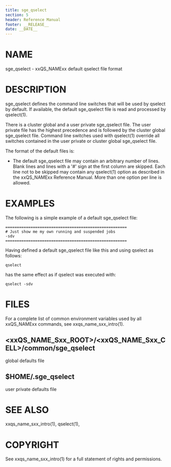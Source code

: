 ```yaml
---
title: sge_qselect
section: 5
header: Reference Manual
footer: __RELEASE__
date: __DATE__
---
```


# NAME

sge_qselect - xxQS_NAMExx default qselect file format

# DESCRIPTION

sge_qselect defines the command line switches that will be used by qselect by default. If available, the default 
sge_qselect file is read and processed by qselect(1).

There is a cluster global and a user private sge_qselect file. The user private file has the highest precedence and 
is followed by the cluster global sge_qselect file. Command line switches used with qselect(1) override all switches 
contained in the user private or cluster global sge_qselect file.

The format of the default files is:

-   The default sge_qselect file may contain an arbitrary number of lines. Blank lines and lines with a '#' sign 
    at the first column are skipped. Each line not to be skipped may contain any qselect(1) option as described 
    in the xxQS_NAMExx Reference Manual. More than one option per line is allowed.

# EXAMPLES

The following is a simple example of a default sge_qselect file:

    =====================================================
    # Just show me my own running and suspended jobs
    -sdv
    =====================================================

Having defined a default sge_qselect file like this and using qselect as follows:

    qselect 

has the same effect as if qselect was executed with:

    qselect -sdv

# FILES

For a complete list of common environment variables used by all xxQS_NAMExx commands, see xxqs_name_sxx_intro(1).

## \<xxQS_NAME_Sxx_ROOT\>/\<xxQS_NAME_Sxx_CELL\>/common/sge_qselect 
global defaults file
    
## $HOME/.sge_qselect	
user private defaults file

# SEE ALSO

xxqs_name_sxx_intro(1), qselect(1), 

# COPYRIGHT

See xxqs_name_sxx_intro(1) for a full statement of rights and permissions.
